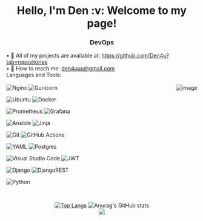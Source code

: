<h1 align="center"> Hello, I'm Den :v: Welcome to my page!</h1>
<h3 align="center"> DevOps  </h3>

• :open_file_folder: All of my projects are available at: https://github.com/Den4u?tab=repositories
<br />
• :email: How to reach me: den4uuu@gmail.com
<br />
Languages and Tools: <br /> 
<br> <img src="https://media.giphy.com/media/AQ60Mqpz7sJLK4DiOW/giphy.gif" alt="image" align="right"/> ![Nginx](https://img.shields.io/badge/nginx-%23009639.svg?style=for-the-badge&logo=nginx&logoColor=white)
![Gunicorn](https://img.shields.io/badge/gunicorn-%298729.svg?style=for-the-badge&logo=gunicorn&logoColor=white)

![Ubuntu](https://img.shields.io/badge/Ubuntu-E95420?style=for-the-badge&logo=ubuntu&logoColor=white)
![Docker](https://img.shields.io/badge/docker-%230db7ed.svg?style=for-the-badge&logo=docker&logoColor=white)

![Prometheus](https://img.shields.io/badge/Prometheus-E6522C?style=for-the-badge&logo=Prometheus&logoColor=white)
![Grafana](https://img.shields.io/badge/grafana-%23F46800.svg?style=for-the-badge&logo=grafana&logoColor=white)

![Ansible](https://img.shields.io/badge/ansible-%231A1918.svg?style=for-the-badge&logo=ansible&logoColor=white)
![Jinja](https://img.shields.io/badge/jinja-white.svg?style=for-the-badge&logo=jinja&logoColor=black)

![Git](https://img.shields.io/badge/git-%23F05033.svg?style=for-the-badge&logo=git&logoColor=white)
![GitHub Actions](https://img.shields.io/badge/github%20actions-%232671E5.svg?style=for-the-badge&logo=githubactions&logoColor=white)

![YAML](https://img.shields.io/badge/yaml-%23ffffff.svg?style=for-the-badge&logo=yaml&logoColor=151515)
![Postgres](https://img.shields.io/badge/postgres-%23316192.svg?style=for-the-badge&logo=postgresql&logoColor=white)

![Visual Studio Code](https://img.shields.io/badge/Visual%20Studio%20Code-0078d7.svg?style=for-the-badge&logo=visual-studio-code&logoColor=white)
![JWT](https://img.shields.io/badge/JWT-black?style=for-the-badge&logo=JSON%20web%20tokens)

![Django](https://img.shields.io/badge/django-%23092E20.svg?style=for-the-badge&logo=django&logoColor=white)
![DjangoREST](https://img.shields.io/badge/DJANGO-REST-ff1709?style=for-the-badge&logo=django&logoColor=white&color=ff1709&labelColor=gray)

![Python](https://img.shields.io/badge/python-3670A0?style=for-the-badge&logo=python&logoColor=ffdd54)<br clear="right"/>

<br>






<div align="center">


[![Top Langs](https://github-readme-stats.vercel.app/api/top-langs/?username=den4u&layout=compact&bg_color=00000000)](https://github.com/anuraghazra/github-readme-stats)
![Anurag's GitHub stats](https://github-readme-stats.vercel.app/api?username=den4u&show_icons=true&bg_color=00000000)
<br />
![](https://komarev.com/ghpvc/?username=den4u)


</div>




